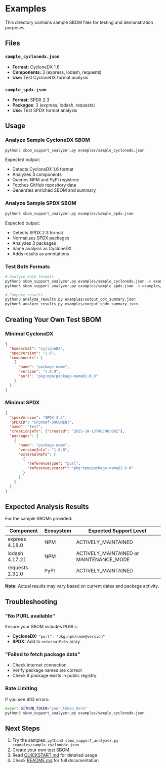 # Examples

This directory contains sample SBOM files for testing and demonstration purposes.

## Files

### `sample_cyclonedx.json`
- **Format:** CycloneDX 1.6
- **Components:** 3 (express, lodash, requests)
- **Use:** Test CycloneDX format analysis

### `sample_spdx.json`
- **Format:** SPDX 2.3
- **Packages:** 3 (express, lodash, requests)
- **Use:** Test SPDX format analysis

## Usage

### Analyze Sample CycloneDX SBOM

```bash
python3 sbom_support_analyzer.py examples/sample_cyclonedx.json
```

Expected output:
- Detects CycloneDX 1.6 format
- Analyzes 3 components
- Queries NPM and PyPI registries
- Fetches GitHub repository data
- Generates enriched SBOM and summary

### Analyze Sample SPDX SBOM

```bash
python3 sbom_support_analyzer.py examples/sample_spdx.json
```

Expected output:
- Detects SPDX 2.3 format
- Normalizes SPDX packages
- Analyzes 3 packages
- Same analysis as CycloneDX
- Adds results as annotations

### Test Both Formats

```bash
# Analyze both formats
python3 sbom_support_analyzer.py examples/sample_cyclonedx.json -o examples/output_cdx.json
python3 sbom_support_analyzer.py examples/sample_spdx.json -o examples/output_spdx.json

# Compare results
python3 analyze_results.py examples/output_cdx_summary.json
python3 analyze_results.py examples/output_spdx_summary.json
```

## Creating Your Own Test SBOM

### Minimal CycloneDX

```json
{
  "bomFormat": "CycloneDX",
  "specVersion": "1.6",
  "components": [
    {
      "name": "package-name",
      "version": "1.0.0",
      "purl": "pkg:npm/package-name@1.0.0"
    }
  ]
}
```

### Minimal SPDX

```json
{
  "spdxVersion": "SPDX-2.3",
  "SPDXID": "SPDXRef-DOCUMENT",
  "name": "test",
  "creationInfo": {"created": "2025-10-13T00:00:00Z"},
  "packages": [
    {
      "name": "package-name",
      "versionInfo": "1.0.0",
      "externalRefs": [
        {
          "referenceType": "purl",
          "referenceLocator": "pkg:npm/package-name@1.0.0"
        }
      ]
    }
  ]
}
```

## Expected Analysis Results

For the sample SBOMs provided:

| Component | Ecosystem | Expected Support Level |
|-----------|-----------|----------------------|
| express 4.18.0 | NPM | ACTIVELY_MAINTAINED |
| lodash 4.17.21 | NPM | ACTIVELY_MAINTAINED or MAINTENANCE_MODE |
| requests 2.31.0 | PyPI | ACTIVELY_MAINTAINED |

**Note:** Actual results may vary based on current dates and package activity.

## Troubleshooting

### "No PURL available"
Ensure your SBOM includes PURLs:
- **CycloneDX:** `"purl": "pkg:npm/name@version"`
- **SPDX:** Add to `externalRefs` array

### "Failed to fetch package data"
- Check internet connection
- Verify package names are correct
- Check if package exists in public registry

### Rate Limiting
If you see 403 errors:
```bash
export GITHUB_TOKEN="your_token_here"
python3 sbom_support_analyzer.py examples/sample_cyclonedx.json
```

## Next Steps

1. Try the samples: `python3 sbom_support_analyzer.py examples/sample_cyclonedx.json`
2. Create your own test SBOM
3. Read [QUICKSTART.md](../QUICKSTART.md) for detailed usage
4. Check [README.md](../README.md) for full documentation
